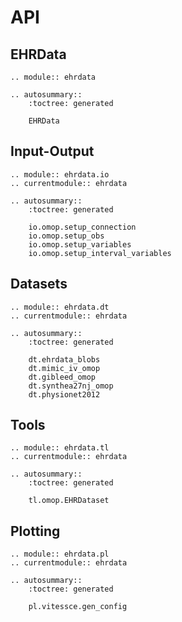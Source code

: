 # API

## EHRData

```{eval-rst}
.. module:: ehrdata

.. autosummary::
    :toctree: generated

    EHRData
```

## Input-Output

```{eval-rst}
.. module:: ehrdata.io
.. currentmodule:: ehrdata

.. autosummary::
    :toctree: generated

    io.omop.setup_connection
    io.omop.setup_obs
    io.omop.setup_variables
    io.omop.setup_interval_variables
```

## Datasets

```{eval-rst}
.. module:: ehrdata.dt
.. currentmodule:: ehrdata

.. autosummary::
    :toctree: generated

    dt.ehrdata_blobs
    dt.mimic_iv_omop
    dt.gibleed_omop
    dt.synthea27nj_omop
    dt.physionet2012
```

## Tools

```{eval-rst}
.. module:: ehrdata.tl
.. currentmodule:: ehrdata

.. autosummary::
    :toctree: generated

    tl.omop.EHRDataset
```

## Plotting

```{eval-rst}
.. module:: ehrdata.pl
.. currentmodule:: ehrdata

.. autosummary::
    :toctree: generated

    pl.vitessce.gen_config
```
